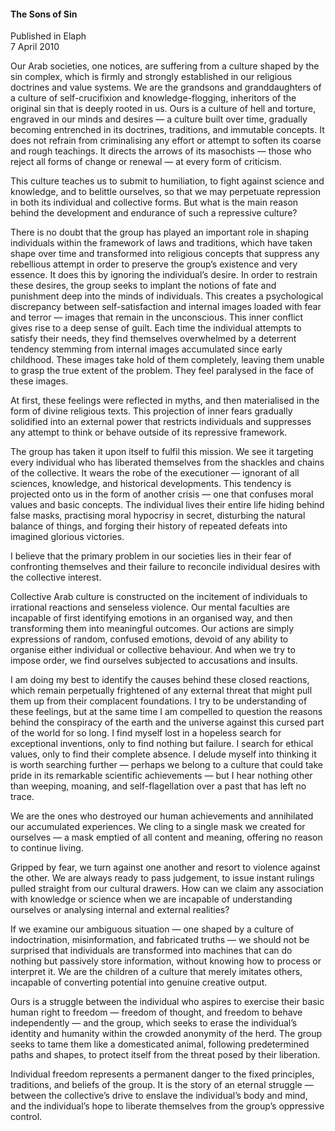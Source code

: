 <h4>The Sons of Sin</h4>


Published in Elaph
<br>
7 April 2010


Our Arab societies, one notices, are suffering from a culture shaped by the sin complex, which is firmly and strongly established in our religious doctrines and value systems. We are the grandsons and granddaughters of a culture of self-crucifixion and knowledge-flogging, inheritors of the original sin that is deeply rooted in us. Ours is a culture of hell and torture, engraved in our minds and desires — a culture built over time, gradually becoming entrenched in its doctrines, traditions, and immutable concepts. It does not refrain from criminalising any effort or attempt to soften its coarse and rough teachings. It directs the arrows of its masochists — those who reject all forms of change or renewal — at every form of criticism.

This culture teaches us to submit to humiliation, to fight against science and knowledge, and to belittle ourselves, so that we may perpetuate repression in both its individual and collective forms. But what is the main reason behind the development and endurance of such a repressive culture?

There is no doubt that the group has played an important role in shaping individuals within the framework of laws and traditions, which have taken shape over time and transformed into religious concepts that suppress any rebellious attempt in order to preserve the group’s existence and very essence. It does this by ignoring the individual’s desire. In order to restrain these desires, the group seeks to implant the notions of fate and punishment deep into the minds of individuals. This creates a psychological discrepancy between self-satisfaction and internal images loaded with fear and terror — images that remain in the unconscious. This inner conflict gives rise to a deep sense of guilt. Each time the individual attempts to satisfy their needs, they find themselves overwhelmed by a deterrent tendency stemming from internal images accumulated since early childhood. These images take hold of them completely, leaving them unable to grasp the true extent of the problem. They feel paralysed in the face of these images.

At first, these feelings were reflected in myths, and then materialised in the form of divine religious texts. This projection of inner fears gradually solidified into an external power that restricts individuals and suppresses any attempt to think or behave outside of its repressive framework.

The group has taken it upon itself to fulfil this mission. We see it targeting every individual who has liberated themselves from the shackles and chains of the collective. It wears the robe of the executioner — ignorant of all sciences, knowledge, and historical developments. This tendency is projected onto us in the form of another crisis — one that confuses moral values and basic concepts. The individual lives their entire life hiding behind false masks, practising moral hypocrisy in secret, disturbing the natural balance of things, and forging their history of repeated defeats into imagined glorious victories.

I believe that the primary problem in our societies lies in their fear of confronting themselves and their failure to reconcile individual desires with the collective interest.

Collective Arab culture is constructed on the incitement of individuals to irrational reactions and senseless violence. Our mental faculties are incapable of first identifying emotions in an organised way, and then transforming them into meaningful outcomes. Our actions are simply expressions of random, confused emotions, devoid of any ability to organise either individual or collective behaviour. And when we try to impose order, we find ourselves subjected to accusations and insults.

I am doing my best to identify the causes behind these closed reactions, which remain perpetually frightened of any external threat that might pull them up from their complacent foundations. I try to be understanding of these feelings, but at the same time I am compelled to question the reasons behind the conspiracy of the earth and the universe against this cursed part of the world for so long. I find myself lost in a hopeless search for exceptional inventions, only to find nothing but failure. I search for ethical values, only to find their complete absence. I delude myself into thinking it is worth searching further — perhaps we belong to a culture that could take pride in its remarkable scientific achievements — but I hear nothing other than weeping, moaning, and self-flagellation over a past that has left no trace.

We are the ones who destroyed our human achievements and annihilated our accumulated experiences. We cling to a single mask we created for ourselves — a mask emptied of all content and meaning, offering no reason to continue living.

Gripped by fear, we turn against one another and resort to violence against the other. We are always ready to pass judgement, to issue instant rulings pulled straight from our cultural drawers. How can we claim any association with knowledge or science when we are incapable of understanding ourselves or analysing internal and external realities?

If we examine our ambiguous situation — one shaped by a culture of indoctrination, misinformation, and fabricated truths — we should not be surprised that individuals are transformed into machines that can do nothing but passively store information, without knowing how to process or interpret it. We are the children of a culture that merely imitates others, incapable of converting potential into genuine creative output.

Ours is a struggle between the individual who aspires to exercise their basic human right to freedom — freedom of thought, and freedom to behave independently — and the group, which seeks to erase the individual’s identity and humanity within the crowded anonymity of the herd. The group seeks to tame them like a domesticated animal, following predetermined paths and shapes, to protect itself from the threat posed by their liberation.

Individual freedom represents a permanent danger to the fixed principles, traditions, and beliefs of the group. It is the story of an eternal struggle — between the collective’s drive to enslave the individual’s body and mind, and the individual’s hope to liberate themselves from the group’s oppressive control.

